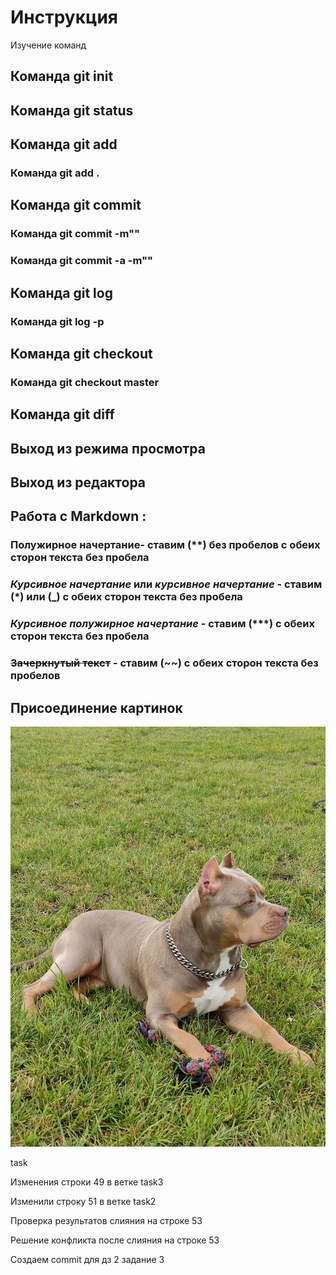 # Инструкция

Изучение команд

## Команда git init

## Команда git status

## Команда git add

### Команда git add .

## Команда git commit

### Команда git commit -m""

### Команда git commit -a -m""

## Команда git log

### Команда git log -p

## Команда git checkout

### Команда git checkout master

## Команда git diff

## Выход из режима просмотра

## Выход из редактора

## Работа с Markdown :

### **Полужирное начертание**- ставим (**) без пробелов с обеих сторон текста без пробела

### *Курсивное начертание* или _курсивное начертание_ - ставим (*) или (_) с обеих сторон текста без пробела

### ***Курсивное полужирное начертание***  - ставим (***) с обеих сторон текста без пробела

### ~~Зачеркнутый текст~~ - ставим (~~) с обеих сторон текста без пробелов

## Присоединение картинок

![alt text for image](IMG_20220727_074648.jpg)

task

Изменения строки 49 в ветке task3

Изменили строку 51 в ветке task2

Проверка результатов слияния на строке 53

Решение конфликта после слияния на строке 53

Создаем commit для дз 2 задание 3
